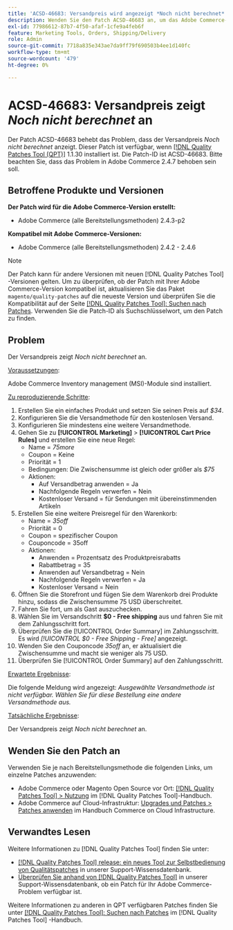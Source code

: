 ```yaml
---
title: 'ACSD-46683: Versandpreis wird angezeigt *Noch nicht berechnet*'
description: Wenden Sie den Patch ACSD-46683 an, um das Adobe Commerce-Problem zu beheben, bei dem der Versandpreis *Noch nicht berechnet* anzeigt.
exl-id: 77986612-87b7-4f50-afaf-1cfe9a4feb6f
feature: Marketing Tools, Orders, Shipping/Delivery
role: Admin
source-git-commit: 7718a835e343ae7da9ff79f690503b4ee1d140fc
workflow-type: tm+mt
source-wordcount: '479'
ht-degree: 0%

---
```


# ACSD-46683: Versandpreis zeigt *Noch nicht berechnet* an

Der Patch ACSD-46683 behebt das Problem, dass der Versandpreis *Noch nicht berechnet* anzeigt. Dieser Patch ist verfügbar, wenn [[!DNL Quality Patches Tool (QPT)]](/help/announcements/adobe-commerce-announcements/magento-quality-patches-released-new-tool-to-self-serve-quality-patches.md) 1.1.30 installiert ist. Die Patch-ID ist ACSD-46683. Bitte beachten Sie, dass das Problem in Adobe Commerce 2.4.7 behoben sein soll.

## Betroffene Produkte und Versionen

**Der Patch wird für die Adobe Commerce-Version erstellt:**

* Adobe Commerce (alle Bereitstellungsmethoden) 2.4.3-p2

**Kompatibel mit Adobe Commerce-Versionen:**

* Adobe Commerce (alle Bereitstellungsmethoden) 2.4.2 - 2.4.6

>[!NOTE]
>
>Der Patch kann für andere Versionen mit neuen [!DNL Quality Patches Tool] -Versionen gelten. Um zu überprüfen, ob der Patch mit Ihrer Adobe Commerce-Version kompatibel ist, aktualisieren Sie das Paket `magento/quality-patches` auf die neueste Version und überprüfen Sie die Kompatibilität auf der Seite [[!DNL Quality Patches Tool]: Suchen nach Patches](https://experienceleague.adobe.com/tools/commerce-quality-patches/index.html). Verwenden Sie die Patch-ID als Suchschlüsselwort, um den Patch zu finden.

## Problem

Der Versandpreis zeigt *Noch nicht berechnet* an.

<u>Voraussetzungen</u>:

Adobe Commerce Inventory management (MSI)-Module sind installiert.

<u>Zu reproduzierende Schritte</u>:

1. Erstellen Sie ein einfaches Produkt und setzen Sie seinen Preis auf *$34*.
1. Konfigurieren Sie die Versandmethode für den kostenlosen Versand.
1. Konfigurieren Sie mindestens eine weitere Versandmethode.
1. Gehen Sie zu **[!UICONTROL Marketing]** > **[!UICONTROL Cart Price Rules]** und erstellen Sie eine neue Regel:
   * Name = *75more*
   * Coupon = Keine
   * Priorität = 1
   * Bedingungen: Die Zwischensumme ist gleich oder größer als *$75*
   * Aktionen:
      * Auf Versandbetrag anwenden = Ja
      * Nachfolgende Regeln verwerfen = Nein
      * Kostenloser Versand = für Sendungen mit übereinstimmenden Artikeln
1. Erstellen Sie eine weitere Preisregel für den Warenkorb:
   * Name = *35off*
   * Priorität = 0
   * Coupon = spezifischer Coupon
   * Couponcode = 35off
   * Aktionen:
      * Anwenden = Prozentsatz des Produktpreisrabatts
      * Rabattbetrag = 35
      * Anwenden auf Versandbetrag = Nein
      * Nachfolgende Regeln verwerfen = Ja
      * Kostenloser Versand = Nein
1. Öffnen Sie die Storefront und fügen Sie dem Warenkorb drei Produkte hinzu, sodass die Zwischensumme 75 USD überschreitet.
1. Fahren Sie fort, um als Gast auszuchecken.
1. Wählen Sie im Versandschritt **$0 - Free shipping** aus und fahren Sie mit dem Zahlungsschritt fort.
1. Überprüfen Sie die [!UICONTROL Order Summary] im Zahlungsschritt. Es wird *[!UICONTROL $0 - Free Shipping - Free]* angezeigt.
1. Wenden Sie den Couponcode *35off* an, er aktualisiert die Zwischensumme und macht sie weniger als 75 USD.
1. Überprüfen Sie [!UICONTROL Order Summary] auf den Zahlungsschritt.

<u>Erwartete Ergebnisse</u>:

Die folgende Meldung wird angezeigt: *Ausgewählte Versandmethode ist nicht verfügbar. Wählen Sie für diese Bestellung eine andere Versandmethode aus.*

<u>Tatsächliche Ergebnisse</u>:

Der Versandpreis zeigt *Noch nicht berechnet* an.

## Wenden Sie den Patch an

Verwenden Sie je nach Bereitstellungsmethode die folgenden Links, um einzelne Patches anzuwenden:

* Adobe Commerce oder Magento Open Source vor Ort: [[!DNL Quality Patches Tool] > Nutzung](https://experienceleague.adobe.com/docs/commerce-operations/tools/quality-patches-tool/usage.html) im [!DNL Quality Patches Tool]-Handbuch.
* Adobe Commerce auf Cloud-Infrastruktur: [Upgrades und Patches > Patches anwenden](https://experienceleague.adobe.com/docs/commerce-cloud-service/user-guide/develop/upgrade/apply-patches.html) im Handbuch Commerce on Cloud Infrastructure.

## Verwandtes Lesen

Weitere Informationen zu [!DNL Quality Patches Tool] finden Sie unter:

* [[!DNL Quality Patches Tool] release: ein neues Tool zur Selbstbedienung von Qualitätspatches](/help/announcements/adobe-commerce-announcements/magento-quality-patches-released-new-tool-to-self-serve-quality-patches.md) in unserer Support-Wissensdatenbank.
* [Überprüfen Sie anhand von  [!DNL Quality Patches Tool]](/help/support-tools/patches-available-in-qpt-tool/check-patch-for-magento-issue-with-magento-quality-patches.md) in unserer Support-Wissensdatenbank, ob ein Patch für Ihr Adobe Commerce-Problem verfügbar ist.

Weitere Informationen zu anderen in QPT verfügbaren Patches finden Sie unter [[!DNL Quality Patches Tool]: Suchen nach Patches](https://experienceleague.adobe.com/tools/commerce-quality-patches/index.html) im [!DNL Quality Patches Tool] -Handbuch.
